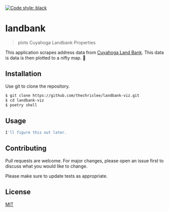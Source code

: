 [![Code style: black](https://img.shields.io/badge/code%20style-black-000000.svg)](https://github.com/psf/black)
# landbank

> plots Cuyahoga Landbank Properties

This application scrapes address data from [Cuyahoga Land Bank](https://cuyahogalandbank.org/land-bank-homes/). This data is data is then plotted to a nifty map. :house_with_garden:

## Installation

Use git to clone the repository.

```bash
$ git clone https://github.com/thechrislee/landbank-viz.git
$ cd landbank-viz
$ poetry shell
```

## Usage

```python
I'll figure this out later.
```

## Contributing
Pull requests are welcome. For major changes, please open an issue first to discuss what you would like to change.

Please make sure to update tests as appropriate.

## License
[MIT](https://choosealicense.com/licenses/mit/)
